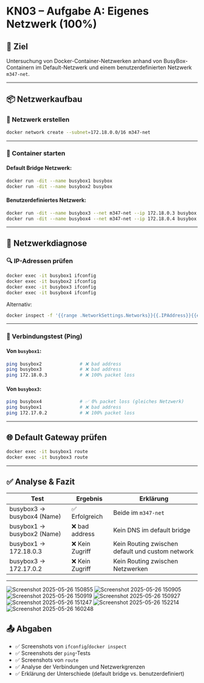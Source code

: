 # KN03 – Aufgabe A: Eigenes Netzwerk (100%)

## 🎯 Ziel
Untersuchung von Docker-Container-Netzwerken anhand von BusyBox-Containern im Default-Netzwerk und einem benutzerdefinierten Netzwerk `m347-net`.

---

## 📦 Netzwerkaufbau

### 🔧 Netzwerk erstellen
```bash
docker network create --subnet=172.18.0.0/16 m347-net
```

---

### 🧱 Container starten

#### Default Bridge Netzwerk:
```bash
docker run -dit --name busybox1 busybox
docker run -dit --name busybox2 busybox
```

#### Benutzerdefiniertes Netzwerk:
```bash
docker run -dit --name busybox3 --net m347-net --ip 172.18.0.3 busybox
docker run -dit --name busybox4 --net m347-net --ip 172.18.0.4 busybox
```

---

## 🧪 Netzwerkdiagnose

### 🔍 IP-Adressen prüfen
```bash
docker exec -it busybox1 ifconfig
docker exec -it busybox2 ifconfig
docker exec -it busybox3 ifconfig
docker exec -it busybox4 ifconfig
```

Alternativ:
```bash
docker inspect -f '{{range .NetworkSettings.Networks}}{{.IPAddress}}{{end}}' busybox1
```

---

### 📡 Verbindungstest (Ping)

#### Von `busybox1`:
```bash
ping busybox2              # ❌ bad address
ping busybox3              # ❌ bad address
ping 172.18.0.3            # ❌ 100% packet loss
```

#### Von `busybox3`:
```bash
ping busybox4              # ✅ 0% packet loss (gleiches Netzwerk)
ping busybox1              # ❌ bad address
ping 172.17.0.2            # ❌ 100% packet loss
```

---

## 🌐 Default Gateway prüfen
```bash
docker exec -it busybox1 route
docker exec -it busybox3 route
```

---

## ✅ Analyse & Fazit

| Test                                | Ergebnis         | Erklärung |
|-------------------------------------|------------------|-----------|
| busybox3 → busybox4 (Name)          | ✅ Erfolgreich   | Beide im `m347-net` |
| busybox1 → busybox2 (Name)          | ❌ bad address   | Kein DNS im default bridge |
| busybox1 → 172.18.0.3               | ❌ Kein Zugriff  | Kein Routing zwischen default und custom network |
| busybox3 → 172.17.0.2               | ❌ Kein Zugriff  | Kein Routing zwischen Netzwerken |

---

![Screenshot 2025-05-26 150855](https://github.com/user-attachments/assets/564f91aa-2706-4c40-953d-fdb4feb93348)
![Screenshot 2025-05-26 150905](https://github.com/user-attachments/assets/163f08a8-5107-4a35-b4ee-a36e088b55f9)
![Screenshot 2025-05-26 150919](https://github.com/user-attachments/assets/5e592564-d3d2-483c-a75f-ac8fce068a35)
![Screenshot 2025-05-26 150927](https://github.com/user-attachments/assets/d9c23d55-3a9e-4480-bcb5-710963010852)
![Screenshot 2025-05-26 151247](https://github.com/user-attachments/assets/c355312a-2270-4ef2-8916-967916770659)
![Screenshot 2025-05-26 152214](https://github.com/user-attachments/assets/e133fb80-0df2-4194-a2a6-2a61c556d2bf)
![Screenshot 2025-05-26 160248](https://github.com/user-attachments/assets/58d470e5-7ce7-477f-b49b-bdd6569d89aa)


## 📤 Abgaben

- ✅ Screenshots von `ifconfig`/`docker inspect`
- ✅ Screenshots der `ping`-Tests
- ✅ Screenshots von `route`
- ✅ Analyse der Verbindungen und Netzwerkgrenzen
- ✅ Erklärung der Unterschiede (default bridge vs. benutzerdefiniert)
